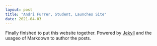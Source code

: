 ```yaml
---
layout: post
title: "Andri Furrer, Student, Launches Site"
date: 2021-04-03
---
```


Finally finished to put this website together. Powered by [Jekyll](http://jekyllrb.com) and the usageo of Markdown to author the
posts. 
